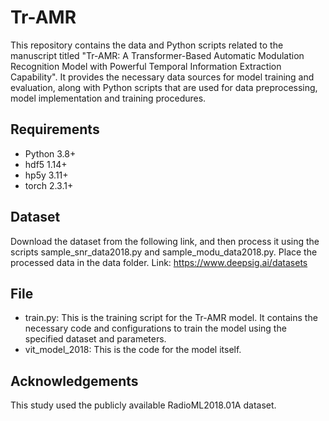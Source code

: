 # Tr-AMR
This repository contains the data and Python scripts related to the manuscript titled "Tr-AMR: A Transformer-Based Automatic Modulation Recognition Model with Powerful Temporal Information Extraction Capability". It provides the necessary data sources for model training and evaluation, along with Python scripts that are used for data preprocessing, model implementation and training procedures.
## Requirements
* Python 3.8+
* hdf5 1.14+
* hp5y 3.11+
* torch 2.3.1+
## Dataset
Download the dataset from the following link, and then process it using the scripts sample_snr_data2018.py and sample_modu_data2018.py. Place the processed data in the data folder.
Link: https://www.deepsig.ai/datasets
## File
* train.py: This is the training script for the Tr-AMR model. It contains the necessary code and configurations to train 
the model using the specified dataset and parameters.
* vit_model_2018: This is the code for the model itself.
## Acknowledgements
This study used the publicly available RadioML2018.01A dataset.
